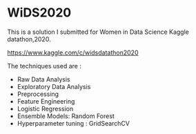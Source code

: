 # WiDS2020

This is a solution I submitted for Women in Data Science Kaggle datathon,2020. 

https://www.kaggle.com/c/widsdatathon2020

The techniques used are : 

* Raw Data Analysis
* Exploratory Data Analysis
* Preprocessing
* Feature Engineering
* Logistic Regression
* Ensemble Models: Random Forest
* Hyperparameter tuning : GridSearchCV
